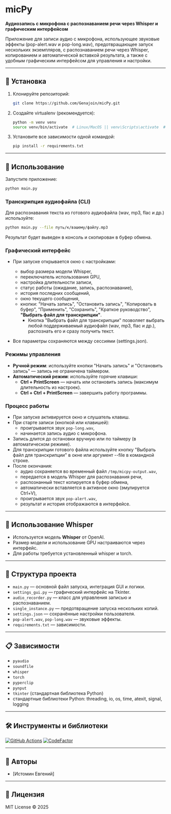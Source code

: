 # micPy

**Аудиозапись с микрофона с распознаванием речи через Whisper и графическим интерфейсом**

Приложение для записи аудио с микрофона, использующее звуковые эффекты (pop-alert.wav и pop-long.wav), предотвращающее запуск нескольких экземпляров, с распознаванием речи через Whisper, копированием и автоматической вставкой результата, а также с удобным графическим интерфейсом для управления и настройки.

---

## 🚀 Установка

1. Клонируйте репозиторий:
   ```bash
   git clone https://github.com/Genajoin/micPy.git
   ```
2. Создайте virtualenv (рекомендуется):
   ```bash
   python -m venv venv
   source venv/bin/activate  # Linux/MacOS || venv\Scripts\activate  # Windows
   ```
3. Установите все зависимости одной командой:
   ```bash
   pip install -r requirements.txt
   ```

---

## 📱 Использование

Запустите приложение:
```bash
python main.py
```

### Транскрипция аудиофайла (CLI)

Для распознавания текста из готового аудиофайла (wav, mp3, flac и др.) используйте:
```bash
python main.py --file путь/к/вашему/файлу.mp3
```
Результат будет выведен в консоль и скопирован в буфер обмена.

### Графический интерфейс

- При запуске открывается окно с настройками:
  - выбор размера модели Whisper,
  - переключатель использования GPU,
  - настройка длительности записи,
  - статус работы (ожидание, запись, распознавание),
  - история последних сообщений,
  - окно текущего сообщения,
  - кнопки: "Начать запись", "Остановить запись", "Копировать в буфер", "Применить", "Сохранить", "Краткое руководство", **"Выбрать файл для транскрипции"**.
    - Кнопка "Выбрать файл для транскрипции" позволяет выбрать любой поддерживаемый аудиофайл (wav, mp3, flac и др.), распознать его и сразу получить текст.

- Все параметры сохраняются между сессиями (settings.json).

### Режимы управления

- **Ручной режим**: используйте кнопки "Начать запись" и "Остановить запись" — запись не ограничена таймером.
- **Автоматический режим**: используйте горячие клавиши:
  - **Ctrl + PrintScreen** — начать или остановить запись (максимум длительность из настроек).
  - **Ctrl + Ctrl + PrintScreen** — завершить работу программы.

### Процесс работы

- При запуске активируется окно и слушатель клавиш.
- При старте записи (кнопкой или клавишей):
  - проигрывается звук `pop-long.wav`,
  - начинается запись аудио с микрофона.
- Запись длится до остановки вручную или по таймеру (в автоматическом режиме).
- Для транскрипции готового файла используйте кнопку "Выбрать файл для транскрипции" в окне или аргумент --file в командной строке.
- После окончания:
  - аудио сохраняется во временный файл `/tmp/micpy-output.wav`,
  - передается в модель Whisper для распознавания речи,
  - распознанный текст копируется в буфер обмена,
  - автоматически вставляется в активное окно (эмулируется Ctrl+V),
  - проигрывается звук `pop-alert.wav`,
  - результат и история отображаются в интерфейсе.

---

## 🧠 Использование Whisper

- Используется модель **Whisper** от OpenAI.
- Размер модели и использование GPU настраиваются через интерфейс.
- Для работы требуется установленный whisper и torch.

---

## 📂 Структура проекта

- `main.py` — основной файл запуска, интеграция GUI и логики.
- `settings_gui.py` — графический интерфейс на Tkinter.
- `audio_recorder.py` — класс для управления записью и распознаванием.
- `single_instance.py` — предотвращение запуска нескольких копий.
- `settings.json` — сохранённые настройки пользователя.
- `pop-alert.wav`, `pop-long.wav` — звуковые эффекты.
- `requirements.txt` — зависимости.

---

## 📋 Зависимости

- `pyaudio`
- `soundfile`
- `whisper`
- `torch`
- `pyperclip`
- `pynput`
- `tkinter` (стандартная библиотека Python)
- стандартные библиотеки Python: threading, io, os, time, atexit, signal, logging

---

## 🛠️ Инструменты и библиотеки
[![GitHub Actions](https://img.shields.io/github/actions/workflow/status/Genajoin/micPy/bandit.yml)](https://github.com/Genajoin/micPy/actions)
[![CodeFactor](https://img.shields.io/codefactor/grade/github/Genajoin/micPy?style=flat-square)](https://www.codefactor.io/repository/github/Genajoin/micPy)

---

## 👤 Авторы

- [Истомин Евгений]

---

## 📜 Лицензия

MIT License © 2025